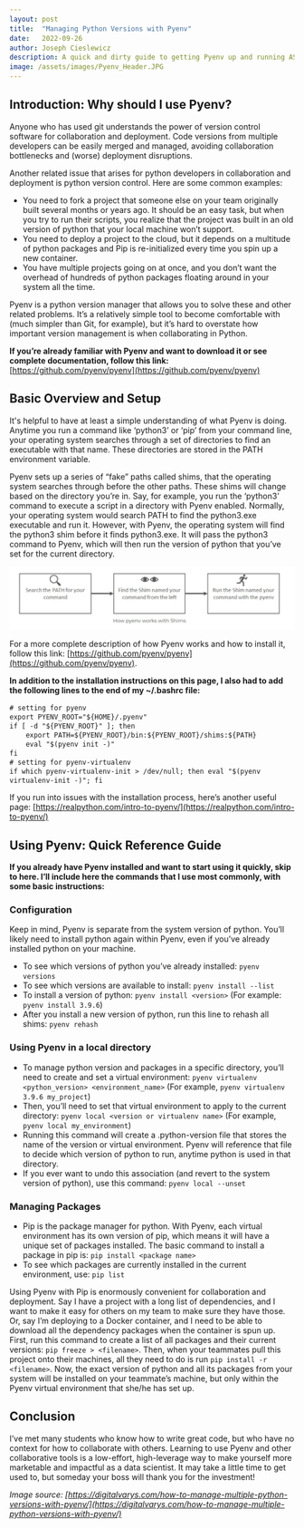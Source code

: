 ```yaml
---
layout: post
title:  "Managing Python Versions with Pyenv"
date:   2022-09-26
author: Joseph Cieslewicz
description: A quick and dirty guide to getting Pyenv up and running ASAP.
image: /assets/images/Pyenv_Header.JPG
---
```


## Introduction: Why should I use Pyenv?

Anyone who has used git understands the power of version control software for collaboration and deployment. Code versions from multiple developers can be easily merged and managed, avoiding collaboration bottlenecks and (worse) deployment disruptions. 

Another related issue that arises for python developers in collaboration and deployment is python version control. Here are some common examples:
* You need to fork a project that someone else on your team originally built several months or years ago. It should be an easy task, but when you try to run their scripts, you realize that the project was built in an old version of python that your local machine won’t support.
* You need to deploy a project to the cloud, but it depends on a multitude of python packages and Pip is re-initialized every time you spin up a new container.
* You have multiple projects going on at once, and you don’t want the overhead of hundreds of python packages floating around in your system all the time.

Pyenv is a python version manager that allows you to solve these and other related problems. It’s a relatively simple tool to become comfortable with (much simpler than Git, for example), but it’s hard to overstate how important version management is when collaborating in Python.

**If you’re already familiar with Pyenv and want to download it or see complete documentation, follow this link:**
[https://github.com/pyenv/pyenv](https://github.com/pyenv/pyenv)

## Basic Overview and Setup
It's helpful to have at least a simple understanding of what Pyenv is doing. Anytime you run a command like ‘python3’ or ‘pip’ from your command line, your operating system searches through a set of directories to find an executable with that name. These directories are stored in the PATH environment variable. 

Pyenv sets up a series of “fake” paths called shims, that the operating system searches through before the other paths. These shims will change based on the directory you’re in. Say, for example, you run the ‘python3’ command to execute a script in a directory with Pyenv enabled. Normally, your operating system would search PATH to find the python3.exe executable and run it. However, with Pyenv, the operating system will find the python3 shim before it finds python3.exe. It will pass the python3 command to Pyenv, which will then run the version of python that you’ve set for the current directory.

![Shim Diagram](https://github.com/jcieslewicz/stat386-projects/raw/main/assets/images/Shim_Diagram.JPG)



For a more complete description of how Pyenv works and how to install it, follow this link: [https://github.com/pyenv/pyenv](https://github.com/pyenv/pyenv).

**In addition to the installation instructions on this page, I also had to add the following lines to the end of my ~/.bashrc file:**

```
# setting for pyenv
export PYENV_ROOT="${HOME}/.pyenv"
if [ -d "${PYENV_ROOT}" ]; then
    export PATH=${PYENV_ROOT}/bin:${PYENV_ROOT}/shims:${PATH}
    eval "$(pyenv init -)"
fi
# setting for pyenv-virtualenv
if which pyenv-virtualenv-init > /dev/null; then eval "$(pyenv virtualenv-init -)"; fi
```
If you run into issues with the installation process, here’s another useful page: [https://realpython.com/intro-to-pyenv/](https://realpython.com/intro-to-pyenv/)

## Using Pyenv: Quick Reference Guide

**If you already have Pyenv installed and want to start using it quickly, skip to here. I’ll include here the commands that I use most commonly, with some basic instructions:**

### Configuration
Keep in mind, Pyenv is separate from the system version of python. You’ll likely need to install python again within Pyenv, even if you’ve already installed python on your machine.

* To see which versions of python you’ve already installed: `pyenv versions`
* To see which versions are available to install: `pyenv install --list`
* To install a version of python: `pyenv install <version>` (For example: `pyenv install 3.9.6`)
* After you install a new version of python, run this line to rehash all shims: `pyenv rehash`

### Using Pyenv in a local directory
* To manage python version and packages in a specific directory, you’ll need to create and set a virtual environment: `pyenv virtualenv <python_version> <environment_name>` (For example, `pyenv virtualenv 3.9.6 my_project`)
* Then, you’ll need to set that virtual environment to apply to the current directory: `pyenv local <version or virtualenv name>` (For example, `pyenv local my_environment`)
* Running this command will create a .python-version file that stores the name of the version or virtual environment. Pyenv will reference that file to decide which version of python to run, anytime python is used in that directory.
* If you ever want to undo this association (and revert to the system version of python), use this command: `pyenv local --unset`

### Managing Packages
* Pip is the package manager for python. With Pyenv, each virtual environment has its own version of pip, which means it will have a unique set of packages installed. The basic command to install a package in pip is: `pip install <package name>`
* To see which packages are currently installed in the current environment, use: `pip list`

Using Pyenv with Pip is enormously convenient for collaboration and deployment. Say I have a project with a long list of dependencies, and I want to make it easy for others on my team to make sure they have those. Or, say I’m deploying to a Docker container, and I need to be able to download all the dependency packages when the container is spun up. First, run this command to create a list of all packages and their current versions: `pip freeze > <filename>`. Then, when your teammates pull this project onto their machines, all they need to do is run `pip install -r <filename>`. Now, the exact version of python and all its packages from your system will be installed on your teammate’s machine, but only within the Pyenv virtual environment that she/he has set up.

## Conclusion
I’ve met many students who know how to write great code, but who have no context for how to collaborate with others. Learning to use Pyenv and other collaborative tools is a low-effort, high-leverage way to make yourself more marketable and impactful as a data scientist. It may take a little time to get used to, but someday your boss will thank you for the investment!

*Image source: [https://digitalvarys.com/how-to-manage-multiple-python-versions-with-pyenv/](https://digitalvarys.com/how-to-manage-multiple-python-versions-with-pyenv/)*
